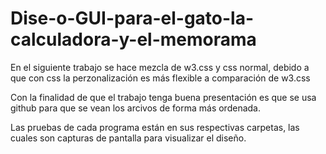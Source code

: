 # Dise-o-GUI-para-el-gato-la-calculadora-y-el-memorama
En el siguiente trabajo se hace mezcla de w3.css y css normal, debido a que con css la perzonalización es más flexible a comparación de w3.css

Con la finalidad de que el trabajo tenga buena presentación es que se usa github para que se vean los arcivos de forma más ordenada.

Las pruebas de cada programa están en sus respectivas carpetas, las cuales son capturas de pantalla para visualizar el diseño.